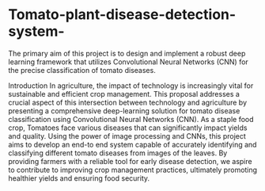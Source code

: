 # Tomato-plant-disease-detection-system-
The primary aim of this project is to design and implement a robust deep learning  framework that utilizes Convolutional Neural Networks (CNN) for the precise  classification of tomato diseases. 

Introduction
In agriculture, the impact of technology is increasingly vital for sustainable and efficient 
crop management. This proposal addresses a crucial aspect of this intersection between 
technology and agriculture by presenting a comprehensive deep-learning solution for 
tomato disease classification using Convolutional Neural Networks (CNN). As a staple 
food crop, Tomatoes face various diseases that can significantly impact yields and quality. 
Using the power of image processing and CNNs, this project aims to develop an end-to
end system capable of accurately identifying and classifying different tomato diseases from 
images of the leaves. By providing farmers with a reliable tool for early disease detection, 
we aspire to contribute to improving crop management practices, ultimately promoting 
healthier yields and ensuring food security.

